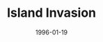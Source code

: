 ---
mission_id: island
slug: "island-invasion"
editorsChoice:
title: "Island Invasion"
authors: 
    - "Andy Stubbs"
date: 1996-01-19
filename: "island.zip"
description: "Find the Death star plans, its hidden in a recuiting base on an island on a small planet."
cover: 
levelReplaced:	SECBASE
difficulty: no
bm:	yes
fme: no
wax: no
three_do: no
voc: no
gmd: no
vue: no
lfd: no
base: "New level from scratch" 
editors: "DFUSE 1.0"

---